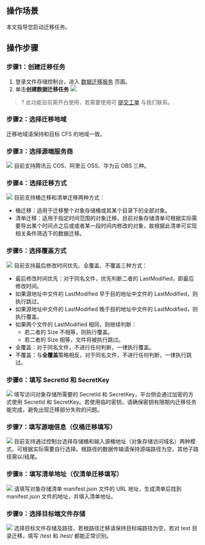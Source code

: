## 操作场景

本文指导您启动迁移任务。

## 操作步骤

### 步骤1：创建迁移任务

1. 登录文件存储控制台，进入  [数据迁移服务](https://console.cloud.tencent.com/cfs/migration?rid=8) 页面。
2. 单击**创建数据迁移任务**
 ![](https://qcloudimg.tencent-cloud.cn/raw/9b1304d27e5ae46ca6dc062aad010188.png)
>? 此功能目前需开白使用，若需要使用可 [提交工单](https://cloud.tencent.com/online-service?from=ticket-tab) 与我们联系。
>

### 步骤2：选择迁移地域

迁移地域请保持和目标 CFS 的地域一致。


### 步骤3：选择源端服务商

![](https://qcloudimg.tencent-cloud.cn/raw/465385409edb587dbb2ef793ac18c46a.png)
目前支持腾讯云 COS、阿里云 OSS、华为云 OBS 三种。

### 步骤4：选择迁移方式

![](https://qcloudimg.tencent-cloud.cn/raw/58ff929a7376813e68287698f80e869b.png)
目前支持桶迁移和清单迁移两种方式：
- 桶迁移：适用于迁移整个对象存储桶或其某个目录下的全部对象。
- 清单迁移：适用于指定时间范围的对象迁移，目前对象存储清单可根据实际需要导出某个时间点之后或或者某一段时间内修改的对象，故根据此清单可实现相关条件筛选下的数据迁移。
 
### 步骤5：选择覆盖方式

![](https://qcloudimg.tencent-cloud.cn/raw/ddfcf2da19048dd06bb5be7e791f6eea.png)
目前支持最后修改时间优先、全覆盖、不覆盖三种方式：
- 最后修改时间优先：对于同名文件，优先判断二者的 LastModified，即最后修改时间。
 - 如果源地址中文件的 LastModified 早于目的地址中文件的 LastModified，则执行跳过。
 - 如果源地址中文件的 LastModified 晚于目的地址中文件的 LastModified，则执行覆盖。
 - 如果两个文件的 LastModified 相同，则继续判断：
   - 若二者的 Size 不相等，则执行覆盖。
   - 若二者的 Size 相等，文件将被执行跳过。 
- 全覆盖：对于同名文件，不进行任何判断，一律执行覆盖。
- 不覆盖：与**全覆盖**策略相反，对于同名文件，不进行任何判断，一律执行跳过。
 
### 步骤6：填写 SecretId 和 SecretKey

![](https://qcloudimg.tencent-cloud.cn/raw/a68ac98e16ed156d9467f4f339179511.png)
填写访问对象存储所需要的 SecretId 和 SecretKey，平台侧会通过加密的方式使用 SecretId 和 SecretKey。若使用临时密钥，请确保密钥有限期内迁移任务能完成，避免出现迁移部分失败的问题。
 
### 步骤7：填写源端信息（仅桶迁移填写）

![](https://qcloudimg.tencent-cloud.cn/raw/8e904538ef9fa9b0bf165f8c3117b3ad.png)
目前支持通过控制台选择存储桶和输入源桶地址（对象存储访问域名）两种模式，可根据实际需要自行选择。根路径的数据传输请保持源端路径为空，其他子路径需以/结尾。
 
### 步骤8：填写清单地址（仅清单迁移填写）

![](https://qcloudimg.tencent-cloud.cn/raw/d83c1b334c2082a9cc1618e5a78bb92c.png)
请填写对象存储清单 manifest.json 文件的 URL 地址，生成清单后找到 manifest.json 文件的地址，并填入清单地址。

### 步骤9：选择目标端文件存储

![](https://qcloudimg.tencent-cloud.cn/raw/17fdde84324342bb2cadaaa7ddf89dec.png)
选择目标文件存储及路径，若根路径迁移请保持目标端路径为空，若对 test 目录迁移，填写 /test 和 /test/ 都能正常识别。
